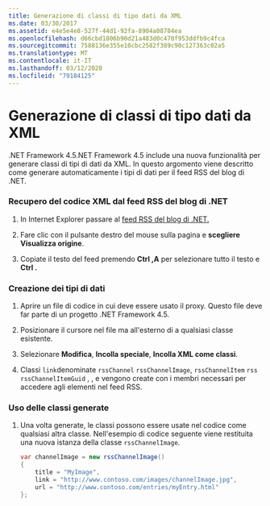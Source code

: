 ```yaml
---
title: Generazione di classi di tipo dati da XML
ms.date: 03/30/2017
ms.assetid: e4e5e4e8-527f-44d1-92fa-8904a08784ea
ms.openlocfilehash: d66cbd1806b90d21a483d0c470f953ddfb9c4fca
ms.sourcegitcommit: 7588136e355e10cbc2582f389c90c127363c02a5
ms.translationtype: MT
ms.contentlocale: it-IT
ms.lasthandoff: 03/12/2020
ms.locfileid: "79184125"
---
```

# <a name="generating-data-type-classes-from-xml"></a>Generazione di classi di tipo dati da XML
.NET Framework 4.5.NET Framework 4.5 include una nuova funzionalità per generare classi di tipi di dati da XML. In questo argomento viene descritto come generare automaticamente i tipi di dati per il feed RSS del blog di .NET.  
  
### <a name="obtaining-the-xml-from-the-net-blog-rss-feed"></a>Recupero del codice XML dal feed RSS del blog di .NET  
  
1. In Internet Explorer passare al [feed RSS del blog di .NET.](https://devblogs.microsoft.com/dotnet/feed/)  
  
2. Fare clic con il pulsante destro del mouse sulla pagina e **scegliere Visualizza origine**.  
  
3. Copiate il testo del feed premendo **Ctrl ,A** per selezionare tutto il testo e **Ctrl .**  
  
### <a name="creating-the-data-types"></a>Creazione dei tipi di dati  
  
1. Aprire un file di codice in cui deve essere usato il proxy. Questo file deve far parte di un progetto .NET Framework 4.5.  
  
2. Posizionare il cursore nel file ma all'esterno di a qualsiasi classe esistente.  
  
3. Selezionare **Modifica**, **Incolla speciale**, **Incolla XML come classi**.  
  
4. Classi `link`denominate `rssChannel` `rssChannelImage`, `rssChannelItem` `rss` `rssChannelItemGuid` , , e vengono create con i membri necessari per accedere agli elementi nel feed RSS.  
  
### <a name="using-the-generated-classes"></a>Uso delle classi generate  
  
1. Una volta generate, le classi possono essere usate nel codice come qualsiasi altra classe. Nell'esempio di codice seguente viene restituita una nuova istanza della classe `rssChannelImage`.  
  
    ```csharp
    var channelImage = new rssChannelImage()
    {
        title = "MyImage",
        link = "http://www.contoso.com/images/channelImage.jpg",
        url = "http://www.contoso.com/entries/myEntry.html"
    };  
    ```
